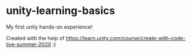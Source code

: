 # unity-learning-basics
My first unity hands-on experience!

Created with the help of https://learn.unity.com/course/create-with-code-live-summer-2020 :)
